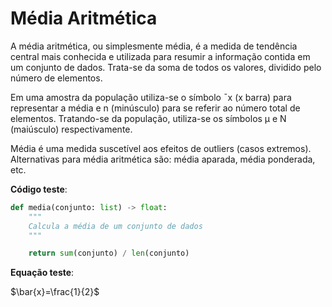 # Média Aritmética
A média aritmética, ou simplesmente média, é a medida de tendência central mais conhecida e utilizada para resumir a informação contida em um conjunto de dados. Trata-se da soma de todos os valores, dividido pelo número de elementos.

Em uma amostra da população utiliza-se o símbolo ¯x  (x barra) para representar a média e n (minúsculo) para se referir ao número total de elementos. Tratando-se da população, utiliza-se os símbolos μ e N (maiúsculo) respectivamente.

Média é uma medida suscetível aos efeitos de outliers (casos extremos). Alternativas para média aritmética são: média aparada, média ponderada, etc.



**Código teste**:

```python
def media(conjunto: list) -> float:
    """
    Calcula a média de um conjunto de dados
    """

    return sum(conjunto) / len(conjunto)
```



**Equação teste**:

$\bar{x}=\frac{1}{2}$

